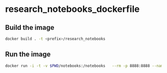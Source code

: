 # research_notebooks_dockerfile

## Build the image

```bash
docker build . -t <prefix>/research_notebooks
```

## Run the image

```bash
docker run -i -t -v $PWD/notebooks:/notebooks   --rm -p 8888:8888 --name research_notebooks <prefix>/anaconda
```

